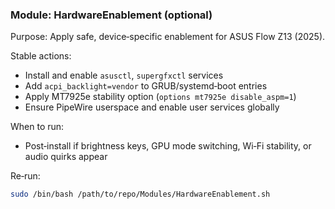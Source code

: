 ### Module: HardwareEnablement (optional)

Purpose: Apply safe, device‑specific enablement for ASUS Flow Z13 (2025).

Stable actions:
- Install and enable `asusctl`, `supergfxctl` services
- Add `acpi_backlight=vendor` to GRUB/systemd‑boot entries
- Apply MT7925e stability option (`options mt7925e disable_aspm=1`)
- Ensure PipeWire userspace and enable user services globally

When to run:
- Post‑install if brightness keys, GPU mode switching, Wi‑Fi stability, or audio quirks appear

Re‑run:
```bash
sudo /bin/bash /path/to/repo/Modules/HardwareEnablement.sh
```

